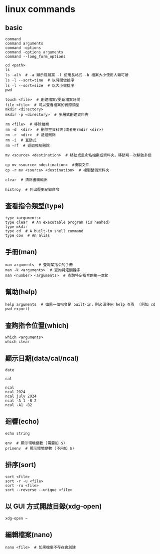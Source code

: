 # linux commands

## basic

```bash,icon=.devicon-bash-plain
command
command arguments
command -options
command -options arguments
command --long_form_options
```

```bash,icon=.devicon-bash-plain
cd <path>
ls
ls -alh  # -a 顯示隱藏黨 -l 使用長格式 -h 檔案大小使用人類可讀
ls -l --sort=time  # 以時間做排序
ls -l --sort=size  # 以大小做排序
pwd
```

```bash,icon=.devicon-bash-plain
touch <file>  # 創建檔案/更新檔案時間
file <file>  # 可以查看檔案的實際類型
mkdir <directory>
mkdir -p <directory>  # 多層式創建資料夾
```

```bash,icon=.devicon-bash-plain
rm <file>  # 移除檔案
rm -d  <dir>  # 刪除空資料夾(或者用rmdir <dir>)
rm -r  <dir>  # 遞迴刪除
rm -i  # 互動式
rm -rf  # 遞迴強制刪除

mv <source> <destination>  # 移動或重命名檔案或資料夾，移動可一次移動多個

cp mv <source> <destination>  #複製文件
cp -r mv <source> <destination>  # 複製整個資料夾
```

```bash,icon=.devicon-bash-plain
clear  # 清除畫面輸出

histroy  # 列出歷史紀錄命令
```

## 查看指令類型(type)

```bash,icon=.devicon-bash-plain
type <arguments>
type clear  # An executable program (is heahed)
type mkdir
type cd  # A built-in shell command
type cow  # An alias
```

## 手冊(man)

```bash,icon=.devicon-bash-plain
man arguments  # 查詢某指令的手冊
man -k <arguments>  # 查詢特定關鍵字
man <number> <arguments>  # 查詢特定指令的第一章節
```

## 幫助(help)

```bash,icon=.devicon-bash-plain
help arguments  # 如果一個指令是 built-in，則必須使用 help 查看  (例如 cd pwd export)
```

## 查詢指令位置(which)

```bash,icon=.devicon-bash-plain
which <arguments>
which clear
```

## 顯示日期(data/cal/ncal)

```bash,icon=.devicon-bash-plain
date

cal

ncal
ncal 2024
ncal july 2024
ncal -A 1 -B 2
ncal -A1 -B2
```

## 迴響(echo)

```bash,icon=.devicon-bash-plain
echo string

env  # 顯示環境變數 (需要加 $)
prinenv  # 顯示環境變數 (不用加 $)
```

## 排序(sort)

```bash,icon=.devicon-bash-plain
sort <file>
sort -r -u <file>
sort -ru <file>
sort --reverse --unique <file>
```

## 以 GUI 方式開啟目錄(xdg-open)

```bash,icon=.devicon-bash-plain
xdg-open ~
```

## 編輯檔案(nano)

```bash,icon=.devicon-bash-plain
nano <file>  # 如果檔案不存在會創建
```
